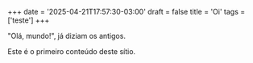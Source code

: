 +++
date = '2025-04-21T17:57:30-03:00'
draft = false
title = 'Oi'
tags = ['teste']
+++

"Olá, mundo!", já diziam os antigos.

Este é o primeiro conteúdo deste sítio.
